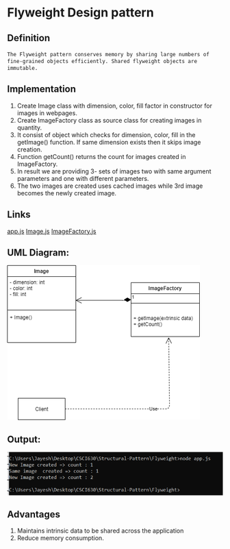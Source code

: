 # Flyweight Design pattern

## Definition
	The Flyweight pattern conserves memory by sharing large numbers of fine-grained objects efficiently. Shared flyweight objects are immutable.

## Implementation
1) Create Image class with dimension, color, fill factor in constructor for  images in webpages.
2) Create ImageFactory class as source class for creating images in quantity. 
3) It consist of object which checks for dimension, color, fill in the getImage() function. If same dimension exists then it skips image creation.
4) Function getCount() returns the count for images created in ImageFactory.
5) In result we are providing 3- sets of images two with same argument parameters and one with different parameters.
6) The two images are created uses cached images while 3rd image becomes the newly created image.

## Links
[app.js](./app.js)
[Image.js](./Mortgage.js)
[ImageFactory.js](./CreditHistory.js)



## UML Diagram:
![Flyweight Pattern](flyweight.png)

## Output:
![Output](output.png)

## Advantages
1) Maintains intrinsic data to be shared across the application
2) Reduce memory consumption.
